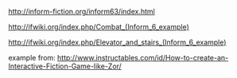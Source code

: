 
http://inform-fiction.org/inform63/index.html


http://ifwiki.org/index.php/Combat_(Inform_6_example)

http://ifwiki.org/index.php/Elevator_and_stairs_(Inform_6_example)

example from: http://www.instructables.com/id/How-to-create-an-Interactive-Fiction-Game-like-Zor/
